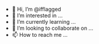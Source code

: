 - 👋 Hi, I’m @ifflagged
- 👀 I’m interested in ...
- 🌱 I’m currently learning ...
- 💞️ I’m looking to collaborate on ...
- 📫 How to reach me ...

<!---
ifflagged/ifflagged is a ✨ special ✨ repository because its `README.md` (this file) appears on your GitHub profile.
You can click the Preview link to take a look at your changes.
--->
